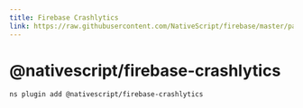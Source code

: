 ```yaml
---
title: Firebase Crashlytics
link: https://raw.githubusercontent.com/NativeScript/firebase/master/packages/firebase-crashlytics/README.md
---
```


# @nativescript/firebase-crashlytics

```cli
ns plugin add @nativescript/firebase-crashlytics
```
